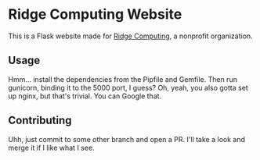 # Ridge Computing Website

This is a Flask website made for [Ridge Computing](http://ridgecomputing.org), a nonprofit organization.

## Usage

Hmm… install the dependencies from the Pipfile and Gemfile. Then run gunicorn, binding it to the 5000 port, I guess? Oh, yeah, you also gotta set up nginx, but that's trivial. You can Google that.

## Contributing

Uhh, just commit to some other branch and open a PR. I'll take a look and merge it if I like what I see.
